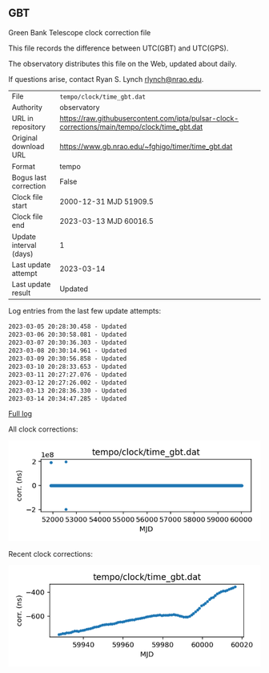 
## GBT

Green Bank Telescope clock correction file

This file records the difference between UTC(GBT) and UTC(GPS).

The observatory distributes this file on the Web, updated about daily.

If questions arise, contact Ryan S. Lynch <rlynch@nrao.edu>.

|     |     |
|:--- |:--- |
| File | `tempo/clock/time_gbt.dat` |
| Authority | observatory |
| URL in repository | <https://raw.githubusercontent.com/ipta/pulsar-clock-corrections/main/tempo/clock/time_gbt.dat> |
| Original download URL | <https://www.gb.nrao.edu/~fghigo/timer/time_gbt.dat> |
| Format | tempo |
| Bogus last correction | False |
| Clock file start | 2000-12-31 MJD 51909.5 |
| Clock file end | 2023-03-13 MJD 60016.5 |
| Update interval (days) | 1 |
| Last update attempt | 2023-03-14 |
| Last update result | Updated |

Log entries from the last few update attempts:
```
2023-03-05 20:28:30.458 - Updated
2023-03-06 20:30:58.081 - Updated
2023-03-07 20:30:36.303 - Updated
2023-03-08 20:30:14.961 - Updated
2023-03-09 20:30:56.858 - Updated
2023-03-10 20:28:33.653 - Updated
2023-03-11 20:27:27.076 - Updated
2023-03-12 20:27:26.002 - Updated
2023-03-13 20:28:36.330 - Updated
2023-03-14 20:34:47.285 - Updated
```
[Full log](https://raw.githubusercontent.com/ipta/pulsar-clock-corrections/main/log/tempo/clock/time_gbt.dat.log)


All clock corrections:

![plot of all clock corrections](time_gbt.dat.png "All corrections")

Recent clock corrections:

![plot of recent clock corrections](time_gbt.dat.short.png "Recent corrections")

